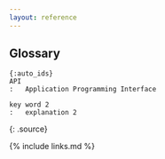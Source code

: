 ```yaml
---
layout: reference
---
```


## Glossary

~~~
{:auto_ids}
API
:   Application Programming Interface

key word 2
:   explanation 2
~~~
{: .source}

{% include links.md %}
